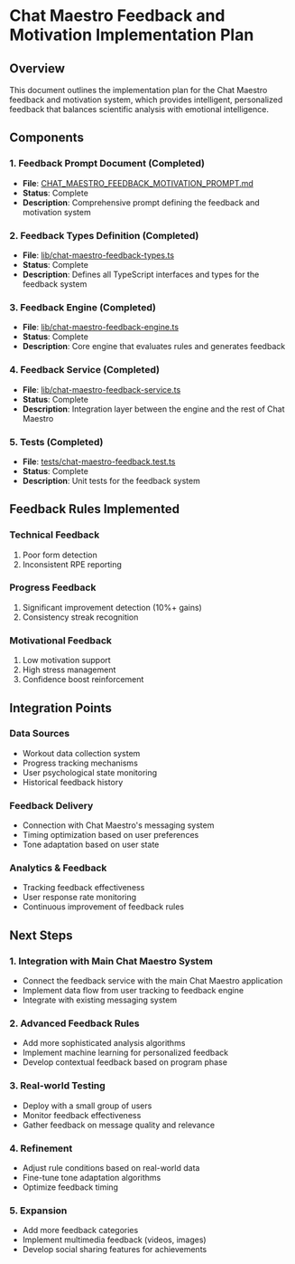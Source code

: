 # Chat Maestro Feedback and Motivation Implementation Plan

## Overview
This document outlines the implementation plan for the Chat Maestro feedback and motivation system, which provides intelligent, personalized feedback that balances scientific analysis with emotional intelligence.

## Components

### 1. Feedback Prompt Document (Completed)
- **File**: [CHAT_MAESTRO_FEEDBACK_MOTIVATION_PROMPT.md](file:///c%3A/dev/SPARTAN%204/CHAT_MAESTRO_FEEDBACK_MOTIVATION_PROMPT.md)
- **Status**: Complete
- **Description**: Comprehensive prompt defining the feedback and motivation system

### 2. Feedback Types Definition (Completed)
- **File**: [lib/chat-maestro-feedback-types.ts](file:///c%3A/dev/SPARTAN%204/lib/chat-maestro-feedback-types.ts)
- **Status**: Complete
- **Description**: Defines all TypeScript interfaces and types for the feedback system

### 3. Feedback Engine (Completed)
- **File**: [lib/chat-maestro-feedback-engine.ts](file:///c%3A/dev/SPARTAN%204/lib/chat-maestro-feedback-engine.ts)
- **Status**: Complete
- **Description**: Core engine that evaluates rules and generates feedback

### 4. Feedback Service (Completed)
- **File**: [lib/chat-maestro-feedback-service.ts](file:///c%3A/dev/SPARTAN%204/lib/chat-maestro-feedback-service.ts)
- **Status**: Complete
- **Description**: Integration layer between the engine and the rest of Chat Maestro

### 5. Tests (Completed)
- **File**: [tests/chat-maestro-feedback.test.ts](file:///c%3A/dev/SPARTAN%204/tests/chat-maestro-feedback.test.ts)
- **Status**: Complete
- **Description**: Unit tests for the feedback system

## Feedback Rules Implemented

### Technical Feedback
1. Poor form detection
2. Inconsistent RPE reporting

### Progress Feedback
1. Significant improvement detection (10%+ gains)
2. Consistency streak recognition

### Motivational Feedback
1. Low motivation support
2. High stress management
3. Confidence boost reinforcement

## Integration Points

### Data Sources
- Workout data collection system
- Progress tracking mechanisms
- User psychological state monitoring
- Historical feedback history

### Feedback Delivery
- Connection with Chat Maestro's messaging system
- Timing optimization based on user preferences
- Tone adaptation based on user state

### Analytics & Feedback
- Tracking feedback effectiveness
- User response rate monitoring
- Continuous improvement of feedback rules

## Next Steps

### 1. Integration with Main Chat Maestro System
- Connect the feedback service with the main Chat Maestro application
- Implement data flow from user tracking to feedback engine
- Integrate with existing messaging system

### 2. Advanced Feedback Rules
- Add more sophisticated analysis algorithms
- Implement machine learning for personalized feedback
- Develop contextual feedback based on program phase

### 3. Real-world Testing
- Deploy with a small group of users
- Monitor feedback effectiveness
- Gather feedback on message quality and relevance

### 4. Refinement
- Adjust rule conditions based on real-world data
- Fine-tune tone adaptation algorithms
- Optimize feedback timing

### 5. Expansion
- Add more feedback categories
- Implement multimedia feedback (videos, images)
- Develop social sharing features for achievements